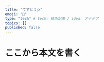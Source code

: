 ```yaml
---
title: "てすとうｐ"
emoji: "🦁"
type: "tech" # tech: 技術記事 / idea: アイデア
topics: []
published: false
---
```


# ここから本文を書く





